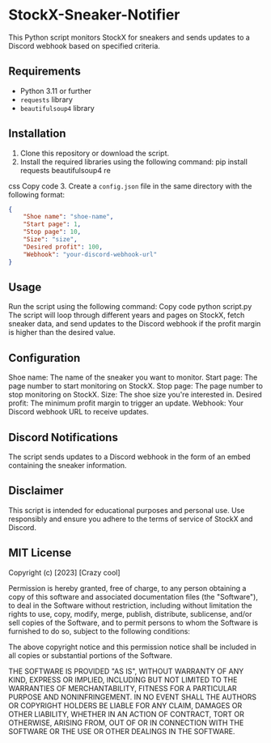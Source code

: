 # StockX-Sneaker-Notifier

This Python script monitors StockX for sneakers and sends updates to a Discord webhook based on specified criteria.

## Requirements

- Python 3.11 or further
- `requests` library
- `beautifulsoup4` library

## Installation

1. Clone this repository or download the script.
2. Install the required libraries using the following command:
pip install requests beautifulsoup4 re

css
Copy code
3. Create a `config.json` file in the same directory with the following format:
```json
{
    "Shoe name": "shoe-name",
    "Start page": 1,
    "Stop page": 10,
    "Size": "size",
    "Desired profit": 100,
    "Webhook": "your-discord-webhook-url"
}
```

## Usage

Run the script using the following command:
Copy code
python script.py
The script will loop through different years and pages on StockX, fetch sneaker data, and send updates to the Discord webhook if the profit margin is higher than the desired value.
## Configuration
Shoe name: The name of the sneaker you want to monitor.
Start page: The page number to start monitoring on StockX.
Stop page: The page number to stop monitoring on StockX.
Size: The shoe size you're interested in.
Desired profit: The minimum profit margin to trigger an update.
Webhook: Your Discord webhook URL to receive updates.
## Discord Notifications
The script sends updates to a Discord webhook in the form of an embed containing the sneaker information.

## Disclaimer

This script is intended for educational purposes and personal use. Use responsibly and ensure you adhere to the terms of service of StockX and Discord.

## MIT License

Copyright (c) [2023] [Crazy cool]

Permission is hereby granted, free of charge, to any person obtaining a copy
of this software and associated documentation files (the "Software"), to deal
in the Software without restriction, including without limitation the rights
to use, copy, modify, merge, publish, distribute, sublicense, and/or sell
copies of the Software, and to permit persons to whom the Software is
furnished to do so, subject to the following conditions:

The above copyright notice and this permission notice shall be included in all
copies or substantial portions of the Software.

THE SOFTWARE IS PROVIDED "AS IS", WITHOUT WARRANTY OF ANY KIND, EXPRESS OR
IMPLIED, INCLUDING BUT NOT LIMITED TO THE WARRANTIES OF MERCHANTABILITY,
FITNESS FOR A PARTICULAR PURPOSE AND NONINFRINGEMENT. IN NO EVENT SHALL THE
AUTHORS OR COPYRIGHT HOLDERS BE LIABLE FOR ANY CLAIM, DAMAGES OR OTHER
LIABILITY, WHETHER IN AN ACTION OF CONTRACT, TORT OR OTHERWISE, ARISING FROM,
OUT OF OR IN CONNECTION WITH THE SOFTWARE OR THE USE OR OTHER DEALINGS IN THE
SOFTWARE.
